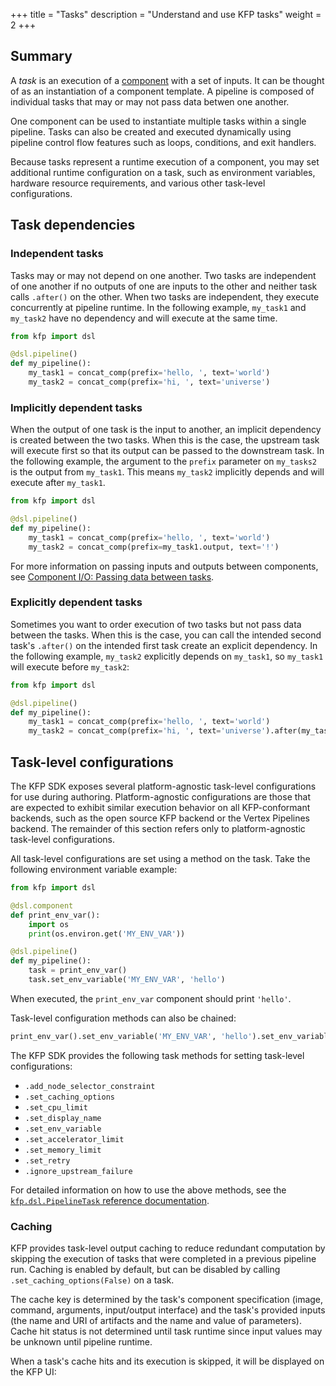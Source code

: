 +++
title = "Tasks"
description = "Understand and use KFP tasks"
weight = 2
+++

## Summary
A *task* is an execution of a [component][components] with a set of inputs. It can be thought of as an instantiation of a component template. A pipeline is composed of individual tasks that may or may not pass data betwen one another.

One component can be used to instantiate multiple tasks within a single pipeline. Tasks can also be created and executed dynamically using pipeline control flow features such as loops, conditions, and exit handlers.

Because tasks represent a runtime execution of a component, you may set additional runtime configuration on a task, such as environment variables, hardware resource requirements, and various other task-level configurations.

## Task dependencies
### Independent tasks
Tasks may or may not depend on one another. Two tasks are independent of one another if no outputs of one are inputs to the other and neither task calls `.after()` on the other. When two tasks are independent, they execute concurrently at pipeline runtime. In the following example, `my_task1` and `my_task2` have no dependency and will execute at the same time.

```python
from kfp import dsl

@dsl.pipeline()
def my_pipeline():
    my_task1 = concat_comp(prefix='hello, ', text='world')
    my_task2 = concat_comp(prefix='hi, ', text='universe')
```

### Implicitly dependent tasks
When the output of one task is the input to another, an implicit dependency is created between the two tasks. When this is the case, the upstream task will execute first so that its output can be passed to the downstream task. In the following example, the argument to the `prefix` parameter on `my_tasks2` is the output from `my_task1`. This means `my_task2` implicitly depends and will execute after `my_task1`.

```python
from kfp import dsl

@dsl.pipeline()
def my_pipeline():
    my_task1 = concat_comp(prefix='hello, ', text='world')
    my_task2 = concat_comp(prefix=my_task1.output, text='!')
```

For more information on passing inputs and outputs between components, see [Component I/O: Passing data between tasks][component-io-passing-data-between-tasks].


### Explicitly dependent tasks
Sometimes you want to order execution of two tasks but not pass data between the tasks. When this is the case, you can call the intended second task's `.after()` on the intended first task create an explicit dependency. In the following example, `my_task2` explicitly depends on `my_task1`, so `my_task1` will execute before `my_task2`:

```python
from kfp import dsl

@dsl.pipeline()
def my_pipeline():
    my_task1 = concat_comp(prefix='hello, ', text='world')
    my_task2 = concat_comp(prefix='hi, ', text='universe').after(my_task1)
```


## Task-level configurations
The KFP SDK exposes several platform-agnostic task-level configurations for use during authoring. Platform-agnostic configurations are those that are expected to exhibit similar execution behavior on all KFP-conformant backends, such as the open source KFP backend or the Vertex Pipelines backend. The remainder of this section refers only to platform-agnostic task-level configurations.

All task-level configurations are set using a method on the task. Take the following environment variable example:

```python
from kfp import dsl

@dsl.component
def print_env_var():
    import os
    print(os.environ.get('MY_ENV_VAR'))

@dsl.pipeline()
def my_pipeline():
    task = print_env_var()
    task.set_env_variable('MY_ENV_VAR', 'hello')
```

When executed, the `print_env_var` component should print `'hello'`.

Task-level configuration methods can also be chained:

```python
print_env_var().set_env_variable('MY_ENV_VAR', 'hello').set_env_variable('OTHER_VAR', 'world')
```

The KFP SDK provides the following task methods for setting task-level configurations:
* `.add_node_selector_constraint`
* `.set_caching_options`
* `.set_cpu_limit`
* `.set_display_name`
* `.set_env_variable`
* `.set_accelerator_limit`
* `.set_memory_limit`
* `.set_retry`
* `.ignore_upstream_failure`

For detailed information on how to use the above methods, see the [`kfp.dsl.PipelineTask` reference documentation][dsl-reference-docs].

### Caching
KFP provides task-level output caching to reduce redundant computation by skipping the execution of tasks that were completed in a previous pipeline run. Caching is enabled by default, but can be disabled by calling `.set_caching_options(False)` on a task.

The cache key is determined by the task's component specification (image, command, arguments, input/output interface) and the task's provided inputs (the name and URI of artifacts and the name and value of parameters). Cache hit status is not determined until task runtime since input values may be unknown until pipeline runtime.

When a task's cache hits and its execution is skipped, it will be displayed on the KFP UI:
<!-- TODO: add photo of cache on UI -->

[components]: /docs/components/pipelines/v2/author-a-pipeline/components
[dsl-reference-docs]: https://kubeflow-pipelines.readthedocs.io/en/master/source/dsl.html
[component-io-passing-data-between-tasks]: /docs/components/pipelines/v2/author-a-pipeline/component-io-passing-data-between-tasks/#passing-data-between-tasks